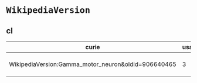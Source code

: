 # `WikipediaVersion`

## cl

| curie                                               |   usages | nodes                                                                                                                                             |
|-----------------------------------------------------|----------|---------------------------------------------------------------------------------------------------------------------------------------------------|
| WikipediaVersion:Gamma_motor_neuron&oldid=906640465 |        3 | [CL:0008037](https://bioregistry.io/CL:0008037), [CL:4023020](https://bioregistry.io/CL:4023020), [CL:4023021](https://bioregistry.io/CL:4023021) |

